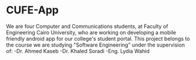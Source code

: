 # CUFE-App
We are four Computer and Communications students, at Faculty of Engineering Cairo University, who are working on developing a mobile friendly android app for our college's student portal. This project belongs to the course we are studying "Software Engineering" under the supervision of:
-Dr. Ahmed Kaseb
-Dr. Khaled Soradi
-Eng. Lydia Wahid
